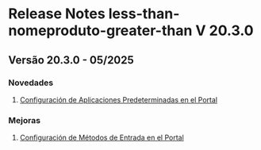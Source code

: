 # Release Notes less-than-nomeproduto-greater-than V 20.3.0

## **Versão 20.3.0 - 05/2025**


### **Novedades**

1. [Configuración de Aplicaciones Predeterminadas en el Portal](Configuración-De-Aplicaciones-Predeterminadas-En-El-Portal.md)

### **Mejoras**

1. [Configuración de Métodos de Entrada en el Portal](Configuración-De-Métodos-De-Entrada-En-El-Portal.md)
